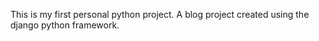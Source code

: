 This is my first personal python project.
A blog project created using the django python framework.
